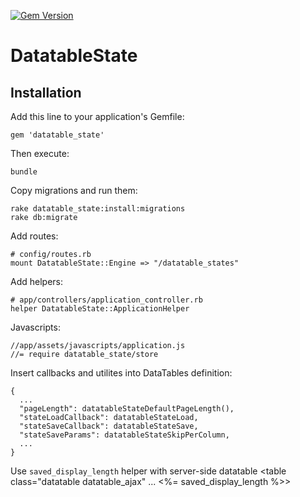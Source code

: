 [![Gem Version](https://fury-badge.herokuapp.com/rb/datatable_state.png)](http://badge.fury.io/rb/datatable_state)

# DatatableState

## Installation

Add this line to your application's Gemfile:

    gem 'datatable_state'

Then execute:

    bundle

Copy migrations and run them:

    rake datatable_state:install:migrations
    rake db:migrate

Add routes:

    # config/routes.rb
    mount DatatableState::Engine => "/datatable_states"

Add helpers:

    # app/controllers/application_controller.rb
    helper DatatableState::ApplicationHelper

Javascripts:

    //app/assets/javascripts/application.js
    //= require datatable_state/store

Insert callbacks and utilites into DataTables definition:

    {
      ...
      "pageLength": datatableStateDefaultPageLength(),
      "stateLoadCallback": datatableStateLoad,
      "stateSaveCallback": datatableStateSave,
      "stateSaveParams": datatableStateSkipPerColumn,
      ...
    }

Use `saved_display_length` helper with server-side datatable
    <table class="datatable datatable_ajax" ... <%= saved_display_length %>>
